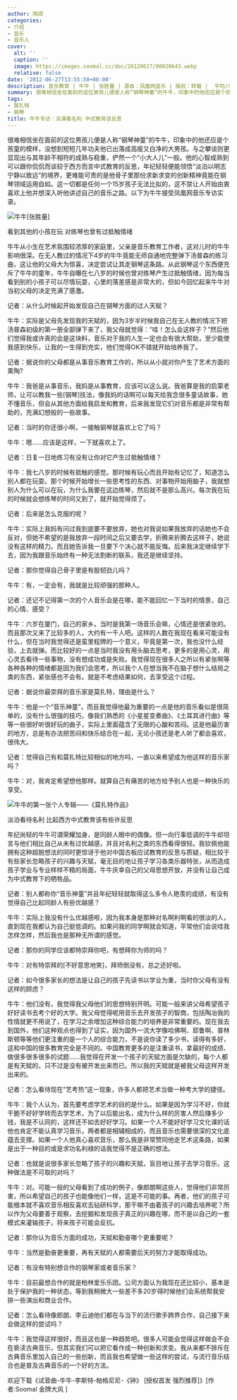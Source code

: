 ```yaml
---
author: 陶颂
categories:
- 介绍
- 音乐
- 音乐人
cover:
  alt: ''
  caption: ''
  image: https://images.soomal.cc/doc/20120627/00020643.webp
  relative: false
date: '2012-06-27T13:55:50+08:00'
description: 音乐教育 | 牛牛 | 张胜量 | 源自：凤凰网音乐 | 版权：转载 |  平均/总评分：10.00/10
summary: 很难相信坐在面前的这位男孩儿便是人称“钢琴神童”的牛牛，印象中的他还应是个孩童的模样，没想到短短几年功夫他已出落成高瘦又白净的大男孩。与之攀谈则更显现出与其年龄不相符的成熟与稳重，俨然一个“小大人儿”一般。他的心智成熟到可以跟你侃侃而谈较于西方而言中式教育的反思……
tags:
- 莫扎特
- 钢琴
title: 牛牛专访：淡漠看名利 中式教育该反思
---
```


很难相信坐在面前的这位男孩儿便是人称“钢琴神童”的牛牛，印象中的他还应是个孩童的模样，没想到短短几年功夫他已出落成高瘦又白净的大男孩。与之攀谈则更显现出与其年龄不相符的成熟与稳重，俨然一个“小大人儿”一般。他的心智成熟到可以跟你侃侃而谈较于西方而言中式教育的反思，年纪轻轻便能领悟“淡泊以明志宁静以致远”的境界，更难能可贵的是他骨子里那份求新求变的创新精神竟能在钢琴领域运用自如。这一切都是任何一个15岁孩子无法比拟的，这不禁让人开始由衷喜欢上他并想深入听他讲述自己的音乐之路。以下为牛牛接受凤凰网音乐专访实录。

![牛牛[张胜量]](https://images.soomal.cc/doc/20120627/00020643.webp)





看到其他的小孩在玩 对练琴也曾有过抵触情绪

牛牛从小生在艺术氛围较浓厚的家庭里，父亲是音乐教育工作者，这对儿时的牛牛影响很深。在无人教过的情况下4岁的牛牛竟能无师自通地完整弹下汤普森的练习曲，这让他的父母大为惊喜，决定尝试让其走钢琴这条路。从此钢琴这个东西便充斥了牛牛的童年，牛牛自曝在七八岁的时候也曾对练琴产生过抵触情绪，因为每当看到别的小孩子可以尽情玩耍，心里的落差感是非常大的，但如今回忆起来牛牛对当初父母的决定充满了感激。

记者：从什么时候起开始发现自己在钢琴方面的过人天赋？

牛牛：实际是父母先发现我的天赋的，因为3岁半时候我自己在无人教的情况下把汤普森初级的第一册全部弹下来了，我父母就觉得：“哇！怎么会这样子？”然后他们觉得我或许真的会是这块料，音乐对于我的人生一定也会有很大帮助，至少能使我感到快乐，让我的一生得到充实，他们觉得OK不错就开始培养我了。

记者：据说你的父母都是从事音乐教育工作的，所以从小就对你产生了艺术方面的熏陶?

牛牛：我爸是从事音乐，我妈是从事教育，应该可以这么说。我爸算是我的启蒙老师，让可以教我一些[钢琴]技法，像我妈的话啊可以每天给我念很多童话故事，她不懂音乐，但会从其他方面给我启发和教育，后来我发现它们对音乐都是非常有帮助的，充满幻想般的一些故事。

记者：当时的你还很小啊，一接触钢琴就喜欢上它了吗？

牛牛：嗯……应该是这样，一下就喜欢上了。

记者：日复一日地练习有没有让你对它产生过抵触情绪？

牛牛：我七八岁的时候有抵触的感觉。那时候有玩心而且开始有记忆了，知道怎么别人都在玩耍。那个时候开始增长一些思考性的东西、对事物开始用脑子，我就想别人为什么可以在玩，为什么我要在这边练琴，然后就不是那么高兴。每次我在玩的时候就会想练琴的时间又到了，就开始觉得烦了。

记者：后来是怎么克服的呢？

牛牛：实际上我妈有问过我到底要不要放弃，她也对我说如果我放弃的话她也不会反对，但她不希望的是我放弃一段时间之后又要去学，折腾来折腾去这样子，她说没有这样的精力。而且她告诉我一旦要下个决心就不能反悔。后来我决定继续学下去，因为我跟音乐始终有一种无法割断的联系，我还是继续坚持。

记者：那你觉得自己骨子里是有股韧劲儿吗？

牛牛：有，一定会有，我就是比较顽强的那种人。

记者：还记不记得第一次的个人音乐会是在哪，能不能回忆一下当时的情景，自己的心情、感受？

牛牛：六岁在厦门，自己的家乡。当时是我第一场音乐会嘛，心情还是很紧张的。而且那次又来了比较多的人，大约有一千人吧。这样的人数在我现在看来可能没有什么，但在当时我觉得还是蛮里程牌的一个意义，毕竟是第一次，我也没什么经验，上去就弹。而比较好的一点是当时我没有用头脑去思考，更多的是用心灵，用心灵去看待一些事物，没有想成功或是失败。我觉得现在很多人之所以有紧张啊等各种各种的情绪都是因为我们会思考，所以我个人在想当我不在脑子想什么结局之类的东西，紧张感也不会有。就是不考虑结果如何，去享受这个过程。

记者：据说你最崇拜的音乐家是莫扎特，理由是什么？

牛牛：他是一个“音乐神童”，而且我觉得他最为重要的一点是他的音乐看似是很简单的，没有什么很强的技巧，像我们熟悉的《小星星变奏曲》、《土耳其进行曲》等等一些很好听很好玩的曲子，实际上里面蕴含了无限的心酸和苦闷。这是他最历害的地方，总是有办法把苦闷和快乐结合在一起，无论小孩还是老人听了都会喜欢，很伟大。

记者：觉得自己有和莫扎特比较相似的地方吗，一直以来希望成为他这样的音乐家吗？

牛牛：对，我肯定希望想他那样。就算自己有痛苦的地方给予别人也是一种快乐的享受。

![牛牛的第一张个人专辑――《莫扎特作品》](https://images.soomal.cc/doc/20120627/00020642.webp)





淡泊看待名利 比起西方中式教育该有些许反思

年纪尚轻的牛牛可谓荣耀加身，是同龄人眼中的偶像。但一向行事低调的牛牛却坦言与他们相比自己从未有过优越感，并且对名利之类的东西看得很轻。我钦佩他能拥有这种超脱想法的同时更惊讶于他对中国古板应试教育的反思与质疑，相比较于有些家长忽略孩子的兴趣与天赋，毫无目的地让孩子学习各类乐器特张，从而造成孩子学业与专业样样不精的局面，牛牛庆幸自己的父母思想开放，并没有让自己成为中式教育下的牺牲品。

记者：别人都称你“音乐神童”并且年纪轻轻就取得这么多令人艳羡的成绩，有没有觉得自己比起同龄人有些优越感？

牛牛：实际上我没有什么优越感啦，因为我本身是那种对名啊利啊看的很淡的人，直到现在我都认为自己挺低调的。如果问我的同学啊就会知道，平常他们会说哇我怎样怎样，然后我也是那种无所谓的感觉。

记者：那你的同学应该都特崇拜你吧，有想拜你为师的吗？

牛牛：对有特崇拜的[不好意思地笑]，拜师倒没有，总之还好啦。

记者：如今很多家长的想法是让自己的孩子先读书以学业为重，当时你父母有没有这样的顾虑？

牛牛：他们没有，我觉得我父母他们的思想特别开明。可能一般来讲父母希望孩子好好读书去考个好的大学。我父母觉得呢用音乐去开发孩子的智商，包括陶冶我的性情就更不用说了，在学习之余增加这种综合能力的培养是非常重要的。现在我去到国外，他们这种观点也得到了证实，因为国外一流大学像哈佛啊、耶鲁啊、普林斯顿等等他们更注重的是一个人的综合能力，不是说你读了多少书，读得有多好，这和中国的很多教育完全是不同的。中国教育更多的是注重读书，拿最好的成绩、做很多很多很多的试题……我觉得在开发一个孩子的天赋方面是欠缺的，每个人都是有天赋的，只不过是没有被开发出来而已。所以我的天赋就是被我父母这样开发出来的。

记者：怎么看待现在“艺考热”这一现象，许多人都把艺术当做一种考大学的捷径。

牛牛：我个人认为，首先要考虑学艺术的目的是什么。如果是因为学习不好，你就干脆不好好学转而去学艺术，为了以后能出名，成为什么样的厉害人然后赚多少钱，我是不认同的，这样还不如去好好学习。如果一个人不能好好学习文化课的话他也肯定不能认真学习音乐，两者都是相辅相成的，而且音乐也需要很深的文化底蕴去支撑。如果一个人他真心喜欢音乐，那么我是非常赞同他走艺术这条路，如果是出于一种目的或是求功名利禄的话我觉得不是正确的想法。

记者：也就是说很多家长忽略了孩子的兴趣和天赋，盲目地让孩子去学习音乐，这种做法是不可取的对吗？

牛牛：对。可能一般的父母看到了成功的例子，像郎朗啊这些人，觉得他们非常厉害，所以希望自己的孩子也能像他们一样，这是不可能的事。再者，他们的孩子可能根本就不喜欢音乐相反喜欢去钻研科学，那干嘛不由着孩子的兴趣去培养呢？所以作为父母要善于观察，去挖掘和发现孩子真正的兴趣在哪，而不是以自己的一套模式来灌输孩子，将来孩子可能会反抗。

记者：那你认为音乐方面的成功，天赋和勤奋哪个更重要呢？

牛牛：当然是勤奋更重要，再有天赋的人都需要后天的努力才能取得成功。

记者：有没有特别想合作的钢琴家或者音乐家？

牛牛：目前最想合作的就是柏林爱乐乐团。公司方面认为我现在还比较小，基本是处于保护我的一种状态，等到我稍微大一些差不多20岁得时候他们会系统帮我安排一些演出和商业合作。

记者：怎么看待像郎朗、李云迪他们都在与当下的流行歌手跨界合作，自己接下来会做这样的尝试吗？

牛牛：我觉得这样很好，而且这也是一种趋势吧。很多人可能会觉得这样做会不会在亵渎古典音乐，但其实我们可以把它看作成一种创新和求变。我从来都不排斥在古典音乐里加入自己的一些创新，而且我也希望做一些这样的尝试，与流行音乐结合也是普及古典音乐的一个好的方法。

欢迎下载《试音曲-牛牛-李斯特-帕格尼尼-《钟》 [授权首发 强烈推荐]》[作者:Soomal 金牌大风 ]
